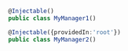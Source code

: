 
```typescript
@Injectable()
public class MyManager1()
```


```typescript
@Injectable({providedIn:'root'})
public class MyManager2()
```